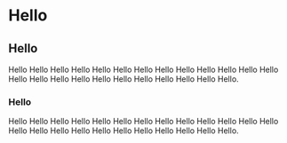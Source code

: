 # Hello

<!--lint disable no-duplicate-headings maximum-line-length-->

## Hello

Hello Hello Hello Hello Hello Hello Hello Hello Hello Hello Hello Hello Hello Hello Hello Hello Hello Hello Hello Hello Hello Hello Hello Hello.

<!--lint enable no-duplicate-headings-->

### Hello

Hello Hello Hello Hello Hello Hello Hello Hello Hello Hello Hello Hello Hello Hello Hello Hello Hello Hello Hello Hello Hello Hello Hello Hello.
